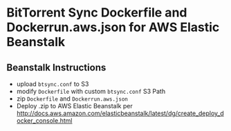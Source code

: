 BitTorrent Sync Dockerfile and Dockerrun.aws.json for AWS Elastic Beanstalk
==========================

## Beanstalk Instructions

* upload `btsync.conf` to S3
* modify `Dockerfile` with custom `btsync.conf` S3 Path
* zip `Dockerfile` and `Dockerrun.aws.json`
* Deploy .zip to AWS Elastic Beanstalk per  http://docs.aws.amazon.com/elasticbeanstalk/latest/dg/create_deploy_docker_console.html
